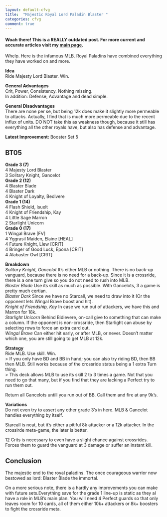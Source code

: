 ```yaml
---
layout: default-cfvg
title:  "Majestic Royal Lord Paladin Blaster "
categories: cfvg
comment: true
---
```


####  Woah there! This is a REALLY outdated post. For more current and accurate articles visit my [main page](/cfvg).

<p>Whelp. Here is the infamous MLB. Royal Paladins have combined everything they have worked on and more.</p>
<p><strong>Idea</strong><br />
Ride Majesty Lord Blaster. Win.</p>
<p><strong>General Advantages</strong><br />
Crit, Power, Consistency. Nothing missing.<br />
In addition: Defense, Advantage and dead simple.</p><!-- more -->
<p><strong>General Disadvantages</strong><br />
There are none per se, but being 12k does make it slightly more permeable to attacks. Actually, I find that is much more permeable due to the recent influx of units. DO NOT take this as weakness though, because it still has everything all the other royals have, but also has defense and advantage.</p>
<p><strong>Latest Improvement:</strong> Booster Set 5</p>
<h2>BT05</h2>
<p><strong>Grade 3 (7)</strong><br />
4 Majesty Lord Blaster<br />
3 Solitary Knight, Gancelot<br />
<strong>Grade 2 (12)</strong><br />
4 Blaster Blade<br />
4 Blaster Dark<br />
4 Knight of Loyalty, Bedivere<br />
<strong>Grade 1 (14)</strong><br />
4 Flash Shield, Isuelt<br />
4 Knight of Friendship, Kay<br />
4 Little Sage Marron<br />
2 Starlight Unicorn<br />
<strong>Grade 0 (17)</strong><br />
1 Wingal Brave [FV]<br />
4 Yggrasil Maiden, Elaine [HEAL]<br />
4 Future Knight, Llew [CRIT]<br />
4 Bringer of Good Luck, Epona [CRIT]<br />
4 Alabaster Owl [CRIT]</p>
<p><strong>Breakdown</strong><br />
<em>Solitary Knight, Gancelot</em> It&#8217;s either MLB or nothing. There is no back-up vanguard, because there is no need for a back-up. Since it is a crossride, there is a one turn give so you do not need to rush into MLB.<br />
<em>Blaster Blade</em> Use its skill as much as possible. With Gancelots, 3 a game is pretty much certian.<br />
<em>Blaster Dark</em> Since we have no Starcall, we need to draw into it (Or the opponent lets Wingal Brave boost and hit).<br />
<em>Knight of Friendship, Kay</em> In case we run out of attackers, we have this and Marron for 18k.<br />
<em>Starlight Unicorn</em> Behind Bidievere, on-call give to something that can make a column. If the opponent is non-crossride, then Starlight can abuse by selecting rows to force an extra card out.<br />
<em>Wingal Brave</em> Can either hit early, or after MLB, or never. Doesn&#8217;t matter which one, you are still going to get MLB at 12k.</p>
<p><strong>Strategy</strong><br />
Ride MLB. Use skill. Win.<br />
&gt; If you only have BD and BB in hand; you can also try riding BD, then BB then MLB. Still works because of the crossride status being a 1 extra Turn thing.<br />
&gt; This deck allows MLB to use its skill 2 to 3 times a game. Not that you need to go that many, but if you find that they are lacking a Perfect try to run them out.</p>
<p>Return all Gancelots untill you run out of BB. Call them and fire at any 9k&#8217;s.</p>
<p><strong>Variations</strong><br />
Do not even try to assert any other grade 3&#8217;s in here. MLB &amp; Gancelot handles everything by itself.</p>
<p>Starcall is neat, but it&#8217;s either a pitiful 8k attacker or a 12k attacker. In the crossirde meta-game, the later is better.</p>
<p>12 Crits is necessary to even have a slight chance against crossrides. Forces them to guard the vanguard at 3 damage or suffer an instant kill.</p>
<h2>Conclusion</h2>
<p>The majestic end to the royal paladins. The once courageous warrior now bestowed as lord: Blaster Blade the immortal.</p>
<p>On a more serious note, there is a hardly any improvements you can make with future sets.Everything save for the grade 1 line-up is static as they al have a role in MLB&#8217;s main plan. You will need 4 Perfect guards so that only leaves room for 10 cards, all of them either 10k+ attackers or 8k+ boosters to fight the crossride meta.<i class="fa fa-stop"></i></p>
